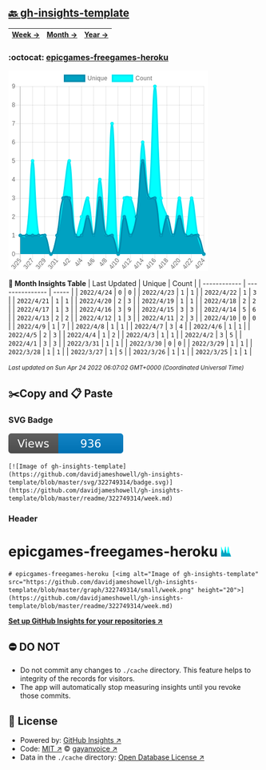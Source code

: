 ## [🔙 gh-insights-template](https://github.com/davidjameshowell/gh-insights-template)
| [**Week →**](https://github.com/davidjameshowell/gh-insights-template/blob/master/readme/322749314/week.md) | [**Month →**](https://github.com/davidjameshowell/gh-insights-template/blob/master/readme/322749314/month.md) | [**Year →**](https://github.com/davidjameshowell/gh-insights-template/blob/master/readme/322749314/year.md) |
 | ------------ | --------------- | ----- |

### :octocat: [epicgames-freegames-heroku](https://github.com/davidjameshowell/epicgames-freegames-heroku)
![Image of gh-insights-template](https://github.com/davidjameshowell/gh-insights-template/blob/master/graph/322749314/large/month.png)

**:calendar: Month Insights Table**
| Last Updated | Unique | Count |
 | ------------ | --------------- | ----- |
 | `2022/4/24` |  `0` | `0` |
 | `2022/4/23` |  `1` | `1` |
 | `2022/4/22` |  `1` | `3` |
 | `2022/4/21` |  `1` | `1` |
 | `2022/4/20` |  `2` | `3` |
 | `2022/4/19` |  `1` | `1` |
 | `2022/4/18` |  `2` | `2` |
 | `2022/4/17` |  `1` | `3` |
 | `2022/4/16` |  `3` | `9` |
 | `2022/4/15` |  `3` | `3` |
 | `2022/4/14` |  `5` | `6` |
 | `2022/4/13` |  `2` | `2` |
 | `2022/4/12` |  `1` | `3` |
 | `2022/4/11` |  `2` | `3` |
 | `2022/4/10` |  `0` | `0` |
 | `2022/4/9` |  `1` | `7` |
 | `2022/4/8` |  `1` | `1` |
 | `2022/4/7` |  `3` | `4` |
 | `2022/4/6` |  `1` | `1` |
 | `2022/4/5` |  `2` | `3` |
 | `2022/4/4` |  `1` | `2` |
 | `2022/4/3` |  `1` | `1` |
 | `2022/4/2` |  `3` | `5` |
 | `2022/4/1` |  `3` | `3` |
 | `2022/3/31` |  `1` | `1` |
 | `2022/3/30` |  `0` | `0` |
 | `2022/3/29` |  `1` | `1` |
 | `2022/3/28` |  `1` | `1` |
 | `2022/3/27` |  `1` | `5` |
 | `2022/3/26` |  `1` | `1` |
 | `2022/3/25` |  `1` | `1` |

<small><i>Last updated on Sun Apr 24 2022 06:07:02 GMT+0000 (Coordinated Universal Time)</i></small>

## ✂️Copy and 📋 Paste
### SVG Badge
[![Image of gh-insights-template](https://github.com/davidjameshowell/gh-insights-template/blob/master/svg/322749314/badge.svg)](https://github.com/davidjameshowell/gh-insights-template/blob/master/readme/322749314/week.md)
```readme
[![Image of gh-insights-template](https://github.com/davidjameshowell/gh-insights-template/blob/master/svg/322749314/badge.svg)](https://github.com/davidjameshowell/gh-insights-template/blob/master/readme/322749314/week.md)
```
### Header
# epicgames-freegames-heroku [<img alt="Image of gh-insights-template" src="https://github.com/davidjameshowell/gh-insights-template/blob/master/graph/322749314/small/week.png" height="20">](https://github.com/davidjameshowell/gh-insights-template/blob/master/readme/322749314/week.md)
```readme
# epicgames-freegames-heroku [<img alt="Image of gh-insights-template" src="https://github.com/davidjameshowell/gh-insights-template/blob/master/graph/322749314/small/week.png" height="20">](https://github.com/davidjameshowell/gh-insights-template/blob/master/readme/322749314/week.md)
```
[**Set up GitHub Insights for your repositories ↗️**](https://github.com/gayanvoice/github-insights)
## ⛔ DO NOT
- Do not commit any changes to `./cache` directory. This feature helps to integrity of the records for visitors.
- The app will automatically stop measuring insights until you revoke those commits.
## 📄 License
- Powered by: [GitHub Insights ↗️](https://github.com/gayanvoice/github-insights)
- Code: [MIT ↗️](./LICENSE) © [gayanvoice ↗️](https://github.com/gayanvoice)
- Data in the `./cache` directory: [Open Database License ↗️](https://opendatacommons.org/licenses/odbl/1-0/)